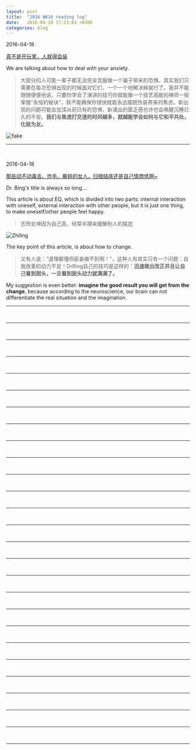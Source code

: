 ```yaml
---
layout: post
title:  "2016 WK16 reading log"
date:   2016-04-18 17:23:03 +0300
categories: blog
---
```


2016-04-18

[真不是开玩笑，人就得会装](https://mp.weixin.qq.com/s?__biz=MzAwMDgyMTA3Mg==&mid=2650054878&idx=1&sn=fb528ed9e804e12e0e89ae43f5b5d6e9&scene=0&key=b28b03434249256bb66b28b57fb8718ea061a89617b3e63a8000c67ae0e547a4ffded0e6865953a2a436807c4f256410&ascene=0&uin=NDUzMjgxNDM1&devicetype=iMac14%2C3+OSX+OSX+10.9.5+build(13F1712)&version=11020201&pass_ticket=3tVQ9Ndl%2FD25b87tHZEYF%2Bc%2F1Z6xA7dDgyZHrmrHYQpzogTj3xEAFeRls31gxBIk)

We are talking about how to deal with your anxiety.

>大部分的人可能一辈子都无法完全克服做一个骗子带来的恐惧。其实我们只需要在每次恐惧出现的时候面对它们，一个一个地解决掉就行了。我并不能随随便便地说，只要你学会了演讲的技巧你就能像一个技艺高能的禅师一般掌握“永恒的秘诀”，我不能确保你很快就能永远摆脱伪装带来的焦虑。新出现的问题可能会加深从前已有的恐惧，新涌出的匮乏感也许也会唤醒沉睡已久的不安。**我们与焦虑打交道的时间越多，就越能学会如何与它和平共处，化敌为友。**

![fake](http://mmbiz.qpic.cn/mmbiz/NicjFia7pKbYvaAU3snB9For9u3pRdvQ69dCRS6PzEbAUgA87uiajmsiawMh6d3MdgUJzbshAPJgFjia1MG3QMZmYuA/640?wx_fmt=jpeg&wxfrom=5&wx_lazy=1)

***
<br>

2016-04-18

[那些动不动毒舌、炸毛、撕娃的女人，归根结底还是自己情商低啊~](http://mp.weixin.qq.com/s?__biz=MzA5NjM4NjU3Mg==&mid=404421093&idx=1&sn=17b6cf2f66fd20e988af0e12b1d89de3&scene=21#wechat_redirect)

Dr. Bing's title is always so long...

This article is about EQ, which is divided into two parts: internal interaction with oneself, external interaction with other people, but it is just one thing, to make oneself/other people feel happy.

>志玲女神因为自己高，经常半蹲来缓解别人的尴尬

![Zhiling](http://mmbiz.qpic.cn/mmbiz/eyrd6oLcSW2ns7N4icO7pDX1Rmfvia4SSNzU4jgPD5ssTryA2eUQWmdFtD6R2mUr819o18HxjUmY0lQdW8Egq0Ew/640?wx_fmt=jpeg&wxfrom=5&wx_lazy=1)

The key point of this article, is about how to change.

>又有人说：“道理都懂但臣妾做不到啊！”，这种人有其实只有一个问题：自我改善的动力不足！DrBing自己的技巧是这样的：**迅速做出改正并且让自己看到甜头，一旦看到甜头动力就满满了。**

My suggestion is even better: **imagine the good result you will get from the change**, because according to the neuroscience, our brain can not differentiate the real situation and the imagination.


***
<br>






***
<br>







***
<br>





***
<br>







***
<br>






***
<br>







***
<br>







***
<br>







***
<br>






***
<br>







***
<br>






***
<br>






***
<br>







***
<br>



***
<br>







***
<br>





***
<br>







***
<br>






***
<br>







***
<br>







***
<br>







***
<br>






***
<br>







***
<br>






***
<br>






***
<br>







***
<br>
